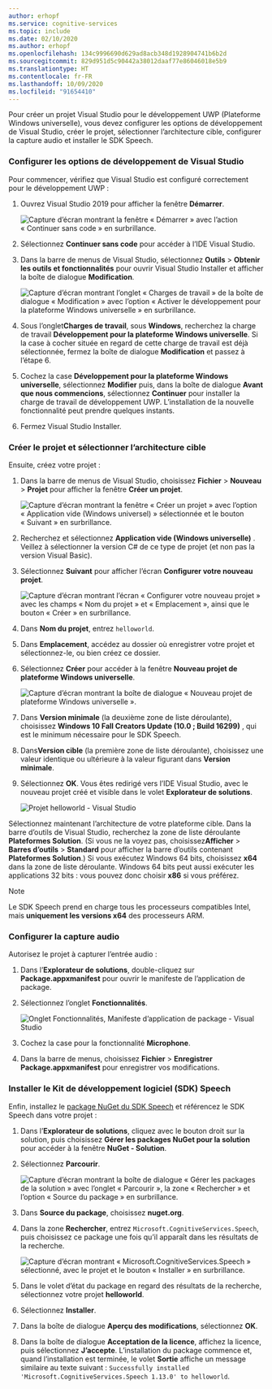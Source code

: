 ```yaml
---
author: erhopf
ms.service: cognitive-services
ms.topic: include
ms.date: 02/10/2020
ms.author: erhopf
ms.openlocfilehash: 134c9996690d629ad8acb348d1928904741b6b2d
ms.sourcegitcommit: 829d951d5c90442a38012daaf77e86046018e5b9
ms.translationtype: HT
ms.contentlocale: fr-FR
ms.lasthandoff: 10/09/2020
ms.locfileid: "91654410"
---
```

Pour créer un projet Visual Studio pour le développement UWP (Plateforme Windows universelle), vous devez configurer les options de développement de Visual Studio, créer le projet, sélectionner l’architecture cible, configurer la capture audio et installer le SDK Speech.

### <a name="set-up-visual-studio-development-options"></a>Configurer les options de développement de Visual Studio

Pour commencer, vérifiez que Visual Studio est configuré correctement pour le développement UWP :

1. Ouvrez Visual Studio 2019 pour afficher la fenêtre **Démarrer**.

   ![Capture d’écran montrant la fenêtre « Démarrer » avec l’action « Continuer sans code » en surbrillance.](../articles/cognitive-services/Speech-Service/media/sdk/vs-enable-uwp-start-window.png)

1. Sélectionnez **Continuer sans code** pour accéder à l’IDE Visual Studio.

1. Dans la barre de menus de Visual Studio, sélectionnez **Outils** > **Obtenir les outils et fonctionnalités** pour ouvrir Visual Studio Installer et afficher la boîte de dialogue **Modification**.

   ![Capture d’écran montrant l’onglet « Charges de travail » de la boîte de dialogue « Modification » avec l’option « Activer le développement pour la plateforme Windows universelle » en surbrillance.](../articles/cognitive-services/Speech-Service/media/sdk/vs-enable-uwp-workload.png)

1. Sous l’onglet**Charges de travail**, sous **Windows**, recherchez la charge de travail **Développement pour la plateforme Windows universelle**. Si la case à cocher située en regard de cette charge de travail est déjà sélectionnée, fermez la boîte de dialogue **Modification** et passez à l’étape 6.

1. Cochez la case **Développement pour la plateforme Windows universelle**, sélectionnez **Modifier** puis, dans la boîte de dialogue **Avant que nous commencions**, sélectionnez **Continuer** pour installer la charge de travail de développement UWP. L’installation de la nouvelle fonctionnalité peut prendre quelques instants.

1. Fermez Visual Studio Installer.

### <a name="create-the-project-and-select-the-target-architecture"></a>Créer le projet et sélectionner l’architecture cible

Ensuite, créez votre projet :

1. Dans la barre de menus de Visual Studio, choisissez **Fichier** > **Nouveau** > **Projet** pour afficher la fenêtre **Créer un projet**.

   ![Capture d’écran montrant la fenêtre « Créer un projet » avec l’option « Application vide (Windows universel) » sélectionnée et le bouton « Suivant » en surbrillance.](../articles/cognitive-services/Speech-Service/media/sdk/vs-enable-uwp-create-new-project.png)

1. Recherchez et sélectionnez **Application vide (Windows universelle)** . Veillez à sélectionner la version C# de ce type de projet (et non pas la version Visual Basic).

1. Sélectionnez **Suivant** pour afficher l’écran **Configurer votre nouveau projet**.

   ![Capture d’écran montrant l’écran « Configurer votre nouveau projet » avec les champs « Nom du projet » et « Emplacement », ainsi que le bouton « Créer » en surbrillance.](../articles/cognitive-services/Speech-Service/media/sdk/vs-enable-uwp-configure-your-new-project.png)

1. Dans **Nom du projet**, entrez `helloworld`.

1. Dans **Emplacement**, accédez au dossier où enregistrer votre projet et sélectionnez-le, ou bien créez ce dossier.

1. Sélectionnez **Créer** pour accéder à la fenêtre **Nouveau projet de plateforme Windows universelle**.

   ![Capture d’écran montrant la boîte de dialogue « Nouveau projet de plateforme Windows universelle ».](../articles/cognitive-services/Speech-Service/media/sdk/qs-csharp-uwp-02-new-uwp-project.png)

1. Dans **Version minimale** (la deuxième zone de liste déroulante), choisissez **Windows 10 Fall Creators Update (10.0 ; Build 16299)** , qui est le minimum nécessaire pour le SDK Speech.

1. Dans**Version cible** (la première zone de liste déroulante), choisissez une valeur identique ou ultérieure à la valeur figurant dans **Version minimale**.

1. Sélectionnez **OK**. Vous êtes redirigé vers l’IDE Visual Studio, avec le nouveau projet créé et visible dans le volet **Explorateur de solutions**.

   ![Projet helloworld - Visual Studio](../articles/cognitive-services/Speech-Service/media/sdk/vs-enable-uwp-helloworld.png)

Sélectionnez maintenant l’architecture de votre plateforme cible. Dans la barre d’outils de Visual Studio, recherchez la zone de liste déroulante **Plateformes Solution**. (Si vous ne la voyez pas, choisissez**Afficher** > **Barres d’outils** > **Standard** pour afficher la barre d’outils contenant **Plateformes Solution**.) Si vous exécutez Windows 64 bits, choisissez **x64** dans la zone de liste déroulante. Windows 64 bits peut aussi exécuter les applications 32 bits : vous pouvez donc choisir **x86** si vous préférez.

> [!NOTE]
> Le SDK Speech prend en charge tous les processeurs compatibles Intel, mais **uniquement les versions x64** des processeurs ARM.

### <a name="set-up-audio-capture"></a>Configurer la capture audio

Autorisez le projet à capturer l’entrée audio :

1. Dans l’**Explorateur de solutions**, double-cliquez sur **Package.appxmanifest** pour ouvrir le manifeste de l’application de package.

1. Sélectionnez l’onglet **Fonctionnalités**.

   ![Onglet Fonctionnalités, Manifeste d’application de package - Visual Studio](../articles/cognitive-services/Speech-Service/media/sdk/qs-csharp-uwp-07-capabilities.png)

1. Cochez la case pour la fonctionnalité **Microphone**.

1. Dans la barre de menus, choisissez **Fichier** > **Enregistrer Package.appxmanifest** pour enregistrer vos modifications.

### <a name="install-the-speech-sdk"></a>Installer le Kit de développement logiciel (SDK) Speech

Enfin, installez le [package NuGet du SDK Speech](https://aka.ms/csspeech/nuget) et référencez le SDK Speech dans votre projet :

1. Dans l’**Explorateur de solutions**, cliquez avec le bouton droit sur la solution, puis choisissez **Gérer les packages NuGet pour la solution** pour accéder à la fenêtre **NuGet - Solution**.

1. Sélectionnez **Parcourir**.

   ![Capture d’écran montrant la boîte de dialogue « Gérer les packages de la solution » avec l’onglet « Parcourir », la zone « Rechercher » et l’option « Source du package » en surbrillance.](../articles/cognitive-services/Speech-Service/media/sdk/vs-enable-uwp-nuget-solution-browse.png)

1. Dans **Source du package**, choisissez **nuget.org**.

1. Dans la zone **Rechercher**, entrez `Microsoft.CognitiveServices.Speech`, puis choisissez ce package une fois qu’il apparaît dans les résultats de la recherche.

   ![Capture d’écran montrant « Microsoft.CognitiveServices.Speech » sélectionné, avec le projet et le bouton « Installer » en surbrillance.](../articles/cognitive-services/Speech-Service/media/sdk/qs-csharp-uwp-05-nuget-install-1.0.0.png)

1. Dans le volet d’état du package en regard des résultats de la recherche, sélectionnez votre projet **helloworld**.

1. Sélectionnez **Installer**.

1. Dans la boîte de dialogue **Aperçu des modifications**, sélectionnez **OK**.

1. Dans la boîte de dialogue **Acceptation de la licence**, affichez la licence, puis sélectionnez **J’accepte**. L’installation du package commence et, quand l’installation est terminée, le volet **Sortie** affiche un message similaire au texte suivant : `Successfully installed 'Microsoft.CognitiveServices.Speech 1.13.0' to helloworld`.

